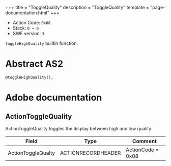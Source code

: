 +++
title = "ToggleQuality"
description = "ToggleQuality"
template = "page-documentation.html"
+++

- Action Code: `0x08`
- Stack: `0 → 0`
- SWF version: `3`

`toggleHighQuality` builtin function.

# Abstract AS2

```
@toggleHighQuality();
```

# Adobe documentation

## ActionToggleQuality

ActionToggleQuality toggles the display between high and low quality.

| Field              | Type               | Comment           |
|--------------------|--------------------|-------------------|
| ActionToggleQualty | ACTIONRECORDHEADER | ActionCode = 0x08 |
